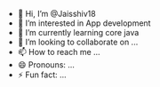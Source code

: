 - 👋 Hi, I’m @Jaisshiv18
- 👀 I’m interested in App development
- 🌱 I’m currently learning core java
- 💞️ I’m looking to collaborate on ...
- 📫 How to reach me ...
- 😄 Pronouns: ...
- ⚡ Fun fact: ...

<!---
Jaisshiv18/Jaisshiv18 is a ✨ special ✨ repository because its `README.md` (this file) appears on your GitHub profile.
You can click the Preview link to take a look at your changes.
--->
